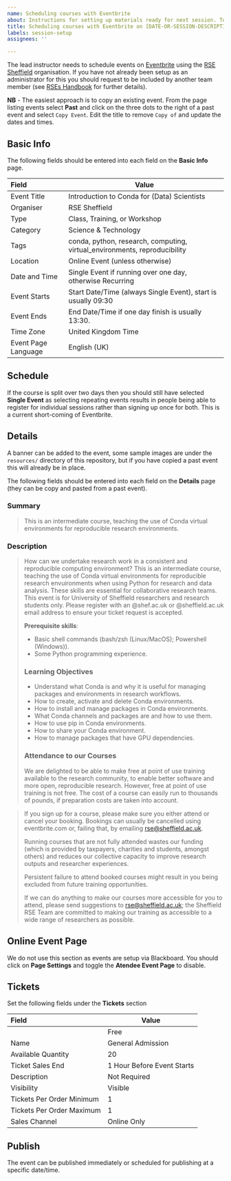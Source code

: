 ```yaml
---
name: Scheduling courses with Eventbrite
about: Instructions for setting up materials ready for next session. To be completed by lead instructor
title: Scheduling courses with Eventbrite on [DATE-OR-SESSION-DESCRIPTION] for [INSTRUCTOR-NAME]
labels: session-setup
assignees: ''

---
```


The lead instructor needs to schedule events on [Eventbrite](https://www.eventbrite.com) using the [RSE
Sheffield](https://www.eventbrite.co.uk/o/rse-sheffield-29660305889) organisation. If you have not already been setup as
an administrator for this you should request to be included by another team member (see [RSEs
Handbook](https://github.com/RSE-Sheffield/rses-handbook/blob/master/pages/eventbrite.Rmd) for further details).

**NB** - The easiest approach is to copy an existing event. From the page listing events select **Past** and click on
the three dots to the right of a past event and select `Copy Event`. Edit the title to remove `Copy of` and update the
dates and times.


## Basic Info

The following fields should be entered into each field on the **Basic Info** page.

| Field               | Value                                                                     |
|:--------------------|---------------------------------------------------------------------------|
| Event Title         | Introduction to Conda for (Data) Scientists                               |
| Organiser           | RSE Sheffield                                                             |
| Type                | Class, Training, or Workshop                                              |
| Category            | Science & Technology                                                      |
| Tags                | conda, python, research, computing, virtual_environments, reproducibility |
| Location            | Online Event (unless otherwise)                                           |
| Date and Time       | Single Event if running over one day, otherwise Recurring                 |
| Event Starts        | Start Date/Time (always Single Event), start is usually 09:30             |
| Event Ends          | End Date/Time if one day finish is usually 13:30.                         |
| Time Zone           | United Kingdom Time                                                       |
| Event Page Language | English (UK)                                                              |



## Schedule

If the course is split over two days then you should still have selected **Single Event** as selecting repeating events
results in people being able to register for individual sessions rather than signing up once for both. This is a current
short-coming of Eventbrite.

## Details

A banner can be added to the event, some sample images are under the `resources/` directory of this repository, but if
you have copied a past event this will already be in place.

The following fields should be entered into each field on the **Details** page (they can be copy and pasted from a past
event).


### Summary


> This is an intermediate course, teaching the use of Conda virtual environments for reproducible research environments.

### Description

> How can we undertake research work in a consistent and reproducible computing environment?
> This is an intermediate course, teaching the use of Conda virtual environments for reproducible research envuironments
> when using Python for research and data analysis. These skills are essential for collaborative research teams.
> This event is for University of Sheffield researchers and research students only. Please register with an @shef.ac.uk
> or @sheffield.ac.uk email address to ensure your ticket request is accepted.
>
> **Prerequisite skills**:
> - Basic shell commands (bash/zsh (Linux/MacOS); Powershell (Windows)).
> - Some Python programming experience.
>
> ### Learning Objectives
> - Understand what Conda is and why it is useful for managing packages and environments in research workflows.
> - How to create, activate and delete Conda environments.
> - How to install and manage packages in Conda environments.
> - What Conda channels and packages are and how to use them.
> - How to use pip in Conda environments.
> - How to share your Conda environment.
> - How to manage packages that have GPU dependencies.
>
>
> ### Attendance to our Courses
>
> We are delighted to be able to make free at point of use training available to the research community, to enable
> better software and more open, reproducible research. However, free at point of use training is not free. The cost of
> a course can easily run to thousands of pounds, if preparation costs are taken into account.

>
> If you sign up for a course, please make sure you either attend or cancel your booking. Bookings can usually be
> cancelled using eventbrite.com or, failing that, by emailing rse@sheffield.ac.uk.
>
> Running courses that are not fully attended wastes our funding (which is provided by taxpayers, charities and
> students, amongst others) and reduces our collective capacity to improve research outputs and researcher experiences.
>
> Persistent failure to attend booked courses might result in you being excluded from future training opportunities.
>
> If we can do anything to make our courses more accessible for you to attend, please send suggestions to
> rse@sheffield.ac.uk; the Sheffield RSE Team are committed to making our training as accessible to a wide range of
> researchers as possible.


## Online Event Page

We do not use this section as events are setup via Blackboard. You should click on **Page Settings** and toggle the
**Atendee Event Page** to disable.

## Tickets

Set the following fields under the **Tickets** section

| Field                     | Value                      |
|:--------------------------|----------------------------|
|                           | Free                       |
| Name                      | General Admission          |
| Available Quantity        | 20                         |
| Ticket Sales End          | 1 Hour Before Event Starts |
| Description               | Not Required               |
| Visibility                | Visible                    |
| Tickets Per Order Minimum | 1                          |
| Tickets Per Order Maximum | 1                          |
| Sales Channel             | Online Only                |

## Publish

The event can be published immediately or scheduled for publishing at a specific date/time.
